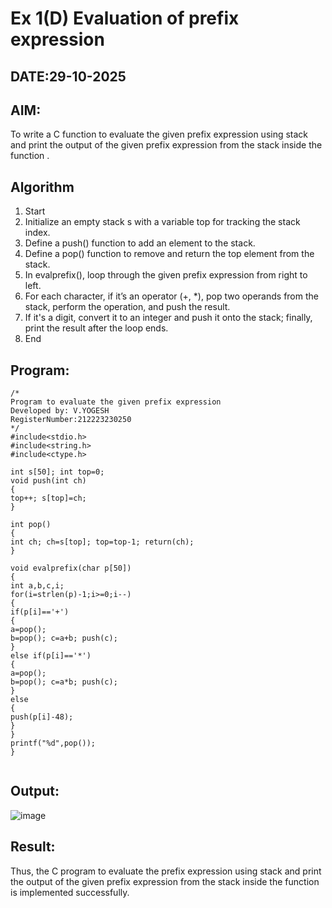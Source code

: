 # Ex 1(D) Evaluation of prefix expression
## DATE:29-10-2025
## AIM:
To write a C function to evaluate the given prefix expression using stack and print the output of the given prefix expression from the stack inside the function . 

## Algorithm
1. Start
2.	Initialize an empty stack s with a variable top for tracking the stack index.
3.	Define a push() function to add an element to the stack.
4.	Define a pop() function to remove and return the top element from the stack.
5.	In evalprefix(), loop through the given prefix expression from right to left.
6.	For each character, if it’s an operator (+, *), pop two operands from the stack, perform the operation, and push the result.
7.	If it's a digit, convert it to an integer and push it onto the stack; finally, print the result after the loop ends.
8.	End

  

## Program:
```
/*
Program to evaluate the given prefix expression
Developed by: V.YOGESH
RegisterNumber:212223230250
*/
#include<stdio.h>
#include<string.h>
#include<ctype.h>

int s[50]; int top=0;
void push(int ch)
{
top++; s[top]=ch;
}

int pop()
{
int ch; ch=s[top]; top=top-1; return(ch);
}
 
void evalprefix(char p[50])
{
int a,b,c,i;
for(i=strlen(p)-1;i>=0;i--)
{
if(p[i]=='+')
{
a=pop();
b=pop(); c=a+b; push(c);
}
else if(p[i]=='*')
{
a=pop();
b=pop(); c=a*b; push(c);
}
else
{
push(p[i]-48);
}
}
printf("%d",pop());
}


```

## Output:
![image](https://github.com/user-attachments/assets/7130305e-e5ff-48cc-8d24-29f7afc5592d)



## Result:
Thus, the C program to evaluate the prefix expression using stack and print the output of the given prefix expression from the stack inside the function is implemented successfully.
